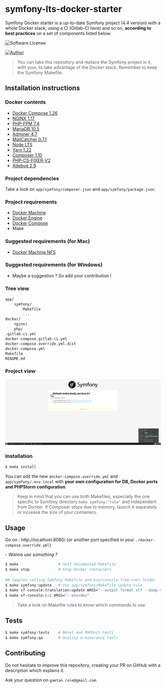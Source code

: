 # symfony-lts-docker-starter

Symfony Docker starter is a up-to-date Symfony project (4.4 version) with a whole Docker stack, using a CI (Gitlab-CI here) and so on, **according to best practices** on a set of components listed below.

![Software License](https://img.shields.io/badge/php-7.4-brightgreen.svg)

[![Author](https://img.shields.io/badge/author-gaetan.role--dubruille%40sensiolabs.com-blue.svg)](https://github.com/gaetanrole)

> You can take this repository and replace the Symfony project in it, with your, to take advantage of the Docker stack. Remember to keep the Symfony Makefile.

## Installation instructions

### Docker contents

- [Docker Compose 1.26](https://hub.docker.com/r/docker/compose)
- [NGINX 1.17](https://hub.docker.com/_/nginx)
- [PHP-FPM 7.4](https://hub.docker.com/_/php)
- [MariaDB 10.5](https://hub.docker.com/_/mariadb)
- [Adminer 4.7](https://hub.docker.com/_/adminer)
- [MailCatcher 0.7.1](https://hub.docker.com/r/jeanberu/mailcatcher)
- [Node LTS](https://hub.docker.com/_/node)
- [Yarn 1.22](https://yarnpkg.com/lang/en/)
- [Composer 1.10](https://getcomposer.org/)
- [PHP-CS-FIXER-V2](https://github.com/FriendsOfPHP/PHP-CS-Fixer)
- [Xdebug 2.9](https://xdebug.org/)

### Project dependencies

Take a look on `app/symfony/composer.json` and `app/symfony/package.json`.

### Project requirements

- [Docker Machine](https://docs.docker.com/machine/overview/)
- [Docker Engine](https://docs.docker.com/installation/)
- [Docker Compose](https://docs.docker.com/compose/)
- Make

### Suggested requirements (for Mac)

- [Docker Machine NFS](https://github.com/adlogix/docker-machine-nfs)

### Suggested requirements (for Windows)

- Maybe a suggestion ? So add your contribution !

### Tree view

```
app/
    symfony/
        Makefile
        ...
docker/
    nginx/
    php/
.gitlab-ci.yml
docker-compose.gitlab-ci.yml
docker-compose.override.yml.dist
docker-compose.yml
Makefile
README.md
```

### Project view

![Alt text](symfony-docker-starter-readme-screen.png?raw=true "Default page")

### Installation

```bash
$ make install
```

You can edit the new `docker-compose.override.yml` and `app/symfony/.env.local` with **your own configuration for DB,
Docker ports and PHPStorm configuration**.

> Keep in mind that you can use both Makefiles, especially the one specific to Symfony directory `make symfony:"rule"` and independent from Docker.
> If Composer stops due to memory, launch it separately or increase the size of your containers.

## Usage

Go on : http://localhost:8080/ (or another port specified in your `./docker-compose.override.yml`)

_- Wanna use something ?_

```bash
$ make                  # Self documented Makefile
$ make stop             # Stop Docker containers

## Samples calling Symfony Makefile and bin/console from root folder
$ make symfony:update   # Use app/symfony/Makefile update rule
$ make sf-console:translation:update ARGS="--output-format xlf --dump-messages --force en"  # Use bin/console
$ make sf-console:c:c ARGS="--env=dev"
```

> Take a look on Makefile rules to know which commands to use.

## Tests

```bash
$ make symfony:tests    # Behat and PHPUnit tests
$ make symfony:qa       # Quality & Assurance tools
```

## Contributing

Do not hesitate to improve this repository, creating your PR on GitHub with a description which explains it.

Ask your question on `gaetan.role@gmail.com`.
